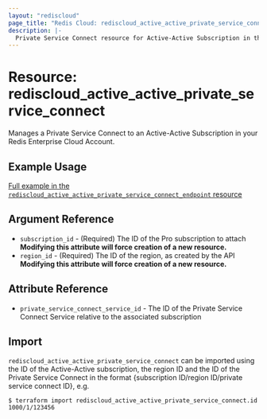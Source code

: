 ```yaml
---
layout: "rediscloud"
page_title: "Redis Cloud: rediscloud_active_active_private_service_connect"
description: |-
  Private Service Connect resource for Active-Active Subscription in the Redis Cloud Terraform provider.
---
```


# Resource: rediscloud_active_active_private_service_connect

Manages a Private Service Connect to an Active-Active Subscription in your Redis Enterprise Cloud Account.

## Example Usage

[Full example in the `rediscloud_active_active_private_service_connect_endpoint` resource](./rediscloud_active_active_private_service_connect_endpoint.md)

## Argument Reference

* `subscription_id` - (Required) The ID of the Pro subscription to attach **Modifying this attribute will force creation of a new resource.**
* `region_id` - (Required) The ID of the region, as created by the API **Modifying this attribute will force creation of a new resource.**

## Attribute Reference

* `private_service_connect_service_id` - The ID of the Private Service Connect Service relative to the associated subscription

## Import

`rediscloud_active_active_private_service_connect` can be imported using the ID of the Active-Active subscription, the region ID and the ID of the Private Service Connect in the format {subscription ID/region ID/private service connect ID}, e.g.

```
$ terraform import rediscloud_active_active_private_service_connect.id 1000/1/123456
```
